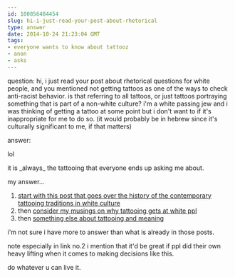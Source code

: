 ```yaml
---
id: 100856484454
slug: hi-i-just-read-your-post-about-rhetorical
type: answer
date: 2014-10-24 21:23:04 GMT
tags:
- everyone wants to know about tattooz
- anon
- asks
---
```

question: hi, i just read your post about rhetorical questions for white people, and you mentioned not getting tattoos as one of the ways to check anti-racist behavior. is that referring to all tattoos, or just tattoos portraying something that is part of a non-white culture? i'm a white passing jew and i was thinking of getting a tattoo at some point  but i don't want to if it's inappropriate for me to do so. (it would probably be in hebrew since it's culturally significant to me, if that matters)

answer: <p>lol</p>
<p>it is _always_ the tattooing that everyone ends up asking me about.</p>
<p>my answer...</p>
<ol>
<li><a href="http://b.binaohan.org/blog/hi-so-i-noticed-you-recently-said-something-about-being-willing-to-answer-101-type-questions-otherwise-i-wouldnt-be-asking-this-re-your-recent-post-what-do-you-think-is-appropriativewrong-abou/">start with this post that goes over the history of the contemporary tattooing traditions in white culture</a></li>
<li>then <a href="http://b.binaohan.org/blog/some-musings-on-why-the-tattooing-thing-seems-to-get-at-white-people/">consider my musings on why tattooing gets at white ppl</a></li>
<li>then <a href="http://b.binaohan.org/blog/meaning-and-tattoos/">something else about tattooing and meaning</a></li>
</ol>
<p>i'm not sure i have more to answer than what is already in those posts.</p>
<p>note especially in link no.2 i mention that it'd be great if ppl did their own heavy lifting when it comes to making decisions like this.</p>
<p>do whatever u can live it.</p>